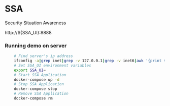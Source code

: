 # SSA
Security Situation Awareness

http://${SSA_UI}:8888

### Running demo on server
```sh
    # Find server's ip address
    ifconfig -a|grep inet|grep -v 127.0.0.1|grep -v inet6|awk '{print $2}'|tr -d "addr:"
    # Set SSA_UI environment variables
    export SSA_UI=
    # Start SSA Application
    docker-compose up -d
    # Stop SSA Application
    docker-compose stop
    # Remove SSA Application
    docker-compose rm
```
